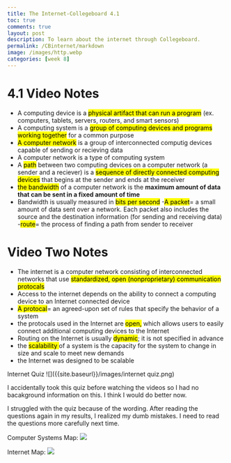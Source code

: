 ```yaml
---
title: The Internet-Collegeboard 4.1
toc: true
comments: true
layout: post
description: To learn about the internet through Collegeboard.
permalink: /CBinternet/markdown
image: /images/http.webp
categories: [week 8]
---
```


# 4.1 Video Notes
- A computing device is a <mark>physical artifact that can run a program</mark> (ex. computers, tablets, servers, routers, and smart sensors)
- A computing system is a <mark>group of computing devices and programs working together</mark> for a common purpose
- <mark>A computer network</mark> is a group of interconnected computig devices capable of sending or recieving data
- A computer network is a type of computing system
- A <mark>path</mark> between two computing devices on a computer network (a sender and a reciever) is a <mark>sequence of directly connected computing devices</mark> that begins at the sender and ends at the receiver
- <mark>the bandwidth</mark> of a computer network is the **maximum amount of data that can be sent in a fixed amount of time**
- Bandwidth is usually measured in <mark>bits per second</mark>
-<mark>A packet</mark>= a small amount of data sent over a network. Each packet also includes the source and the destination information (for sending and receiving data)
-<mark>route</mark>= the process of finding a path from sender to receiver


# Video Two Notes
- The internet is a computer network consisting of interconnected networks that use <mark>standardized, open (nonproprietary) communication protocals</mark>
- Access to the internet depends on the ability to connect a computing device to an Internet connected device
- <mark>A protocal</mark>= an agreed-upon set of rules that specify the behavior of a system
- the protocals used in the Internet are <mark>open,</mark> which allows users to easily connect additional computing devices to the Internet
- Routing on the Internet is usually <mark>dynamic</mark>; it is not specified in advance
- the <mark>scalability </mark>of a system is the capacity for the system to change in size and scale to meet new demands
- the Internet was designed to be scalable 



Internet Quiz
![]({{site.baseurl}}/images/internet quiz.png)

I accidentally took this quiz before watching the videos so I had no bacakground information on this. I think I would do better now.

I struggled with the quiz because of the wording. After reading the questions again in my results, I realized my dumb mistakes. I need to read the questions more carefully next time.


Computer Systems Map:
![]({{site.baseurl}}/images/computersystemsmap.png)

Internet Map:
![]({{site.baseurl}}/images/NAMEHERE.png)